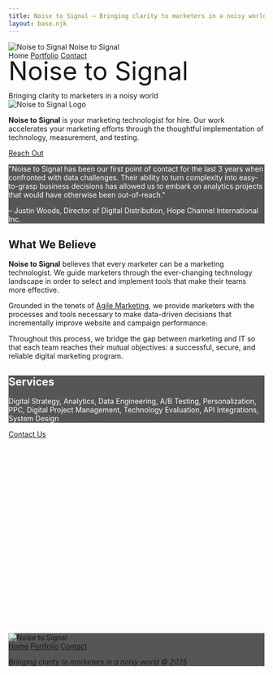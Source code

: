 ```yaml
---
title: Noise to Signal – Bringing clarity to marketers in a noisy world
layout: base.njk
---
```


<!-- Header/Navigation -->
<div class="head">
  <div class="l">
    <div class="flex items-center space-x-3 h-full py-4 pl-6">
      <img src="/img/radar-80px-dark.png" alt="Noise to Signal" class="w-8 h-8">
      <span class="text-lg font-light">Noise to Signal</span>
    </div>
  </div>
  <div class="r">
    <nav class="flex items-center justify-end h-full py-4 pr-6 space-x-8">
      <span class="current-page">Home</span>
      <a href="#">Portfolio</a>
      <a href="#contact">Contact</a>
    </nav>
  </div>
</div>

<!-- Hero Section -->
<section class="screen" style="background-image: url('/img/nasa-dishes-2048.jpg');">
  <div class="mod-fill" style="opacity: 0.2; background: linear-gradient(45deg, #7FB8FF, #E8C0ED);"></div>
  <div class="screen-mid">
    <article class="plot">
      <span style="font-size: 50px; line-height: 45px;" class="caps mod-frame text-white">Noise to Signal</span>
      <br><br>
      <span class="text-white text-lg">Bringing clarity to marketers in a noisy world</span>
    </article>
  </div>
</section>

<!-- Section 1 - Main Description -->
<section class="py-16 px-8 text-center bg-white">
  <div class="max-w-4xl mx-auto">
    <div class="mb-8">
      <img src="/img/radar-80px-dark.png" alt="Noise to Signal Logo" class="w-20 h-20 mx-auto">
    </div>
    <p class="text-lg leading-relaxed mb-8">
      <strong>Noise to Signal</strong> is your marketing technologist for hire. Our work accelerates your marketing efforts through the thoughtful implementation of technology, measurement, and testing.
    </p>
    <a href="#contact" class="inline-block bg-gray-800 text-white px-8 py-3 hover:bg-opacity-90 transition-colors">
      Reach Out
    </a>
  </div>
</section>

<!-- Section 2 - Testimonial -->
<section class="py-16 px-8 text-center" style="background-color: rgba(45, 45, 45, 0.8); color: white;">
  <div class="max-w-4xl mx-auto">
    <p class="text-lg leading-relaxed mb-4">
      "Noise to Signal has been our first point of contact for the last 3 years when confronted with data challenges. Their ability to turn complexity into easy-to-grasp business decisions has allowed us to embark on analytics projects that would have otherwise been out-of-reach."
    </p>
    <p class="text-base">
      – Justin Woods, Director of Digital Distribution, Hope Channel International Inc.
    </p>
  </div>
</section>

<!-- Section 3 - What We Believe -->
<section class="relative py-16 px-8 text-white" style="background-image: url('/img/6-twilight.jpg'); background-size: cover; background-position: center; background-repeat: no-repeat;">
  <div class="absolute inset-0 bg-black bg-opacity-60"></div>
  <div class="relative z-10 max-w-6xl mx-auto">
    <h2 class="text-3xl font-bold text-center mb-12">What We Believe</h2>
    <div class="grid md:grid-cols-3 gap-8 text-sm leading-relaxed">
      <div>
        <p>
          <strong>Noise to Signal</strong> believes that every marketer can be a marketing technologist. We guide marketers through the ever-changing technology landscape in order to select and implement tools that make their teams more effective.
        </p>
      </div>
      <div>
        <p>
          Grounded in the tenets of <a href="#" class="text-blue-300 underline">Agile Marketing</a>, we provide marketers with the processes and tools necessary to make data-driven decisions that incrementally improve website and campaign performance.
        </p>
      </div>
      <div>
        <p>
          Throughout this process, we bridge the gap between marketing and IT so that each team reaches their mutual objectives: a successful, secure, and reliable digital marketing program.
        </p>
      </div>
    </div>
  </div>
</section>

<!-- Section 4 - Services -->
<section class="py-16 px-8 text-center" style="background-color: rgba(45, 45, 45, 0.8); color: white;">
  <div class="max-w-4xl mx-auto">
    <h2 class="text-3xl font-bold mb-8">Services</h2>
    <p class="text-lg leading-relaxed">
      Digital Strategy, Analytics, Data Engineering, A/B Testing, Personalization, PPC, Digital Project Management, Technology Evaluation, API Integrations, System Design
    </p>
  </div>
</section>

<!-- Section 5 - Contact Form -->
<section id="contact" class="relative px-8" style="background-image: url('/img/nasa-dishes-2048.jpg'); background-size: cover; background-position: bottom; background-repeat: no-repeat; height: 400px;">
  <div class="absolute inset-0 bg-black bg-opacity-30"></div>
  <div class="relative z-10 h-full flex items-center justify-center">
    <a href="#" id="contact-email" class="inline-block bg-white text-gray-800 px-8 py-3 font-semibold hover:bg-gray-100 transition-colors">
      Contact Us
    </a>
    <script>
      document.addEventListener('DOMContentLoaded', function() {
        var user = 'adam';
        var domain = 'noisetosignal.co';
        var email = user + '@' + domain;
        document.getElementById('contact-email').href = 'mailto:' + email;
      });
    </script>
  </div>
</section>

<!-- Footer -->
<footer class="py-8 px-8 text-center text-white" style="background-color: rgba(45, 45, 45, 0.8);">
  <div class="max-w-4xl mx-auto">
    <div class="mb-6">
      <img src="/img/radar-80px-light.png" alt="Noise to Signal" class="w-20 h-20 mx-auto">
    </div>
    <nav class="mb-4">
      <div class="flex flex-wrap justify-center space-x-6 text-sm uppercase tracking-wide">
        <a href="#" class="hover:text-gray-300">Home</a>
        <a href="#" class="hover:text-gray-300">Portfolio</a>
        <a href="#contact" class="hover:text-gray-300">Contact</a>
      </div>
    </nav>
    <p class="text-sm text-gray-400">
      <em>Bringing clarity to marketers in a noisy world © 2025</em>
    </p>
  </div>
</footer>

